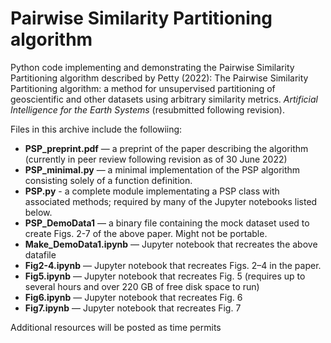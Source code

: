 # Pairwise Similarity Partitioning algorithm

Python code implementing and demonstrating the Pairwise Similarity Partitioning algorithm described by Petty (2022): The Pairwise Similarity Partitioning algorithm: a method for unsupervised partitioning of geoscientific and other datasets using arbitrary similarity metrics.  *Artificial Intelligence for the Earth Systems* (resubmitted following revision).

Files in this archive include the followiing:

* **PSP_preprint.pdf** — a preprint of the paper describing the algorithm (currently in peer review following revision as of 30 June 2022)
* **PSP_minimal.py** — a minimal implementation of the PSP algorithm consisting solely of a function definition.
* **PSP.py** - a complete module implementating a PSP class with associated methods; required by many of the Jupyter notebooks listed below.
* **PSP_DemoData1**  — a binary file containing the mock dataset used to create Figs. 2-7 of the above paper. Might not be portable.
* **Make_DemoData1.ipynb** — Jupyter notebook that recreates the above datafile
* **Fig2-4.ipynb** — Jupyter notebook that recreates Figs. 2–4 in the paper.
* **Fig5.ipynb** — Jupyter notebook that recreates Fig. 5  (requires up to several hours and over 220 GB of free disk space to run)
* **Fig6.ipynb** — Jupyter notebook that recreates Fig. 6
* **Fig7.ipynb** — Jupyter notebook that recreates Fig. 7

Additional resources will be posted as time permits


